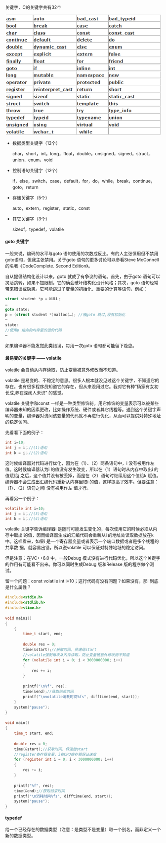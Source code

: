 关键字，C的关键字共有32个

![](./images/关键字.png)

- 数据类型关键字（12个）

  char，short，int，long，float，double，unsigned，signed，struct，union，enum，void

- 控制语句关键字（12个）

  if，else，switch，case，default，for，do，while，break，continue，goto，return

- 存储关键字（5个）

  auto，extern，register，static，const

- 其它关键字（3个）

  sizeof，typedef，volatile

#### goto 关键字

一般来说，编码的水平与goto 语句使用的次数成反比。有的人主张慎用但不禁用goto语句，但我主张禁用。关于goto 语句的更多讨论可以参看Steve McConnell 的名著《CodeComplete. Second Edition》。

自从提倡结构化设计以来，goto 就成了有争议的语句。首先，由于goto 语句可以灵活跳转，如果不加限制，它的确会破坏结构化设计风格；其次，goto 语句经常带来错误或隐患。它可能跳过了变量的初始化、重要的计算等语句，例如：

```c
struct student *p = NULL;
…
goto state;
p = (struct student *)malloc(…); //被goto 跳过,没有初始化
⋯
state:
//使用p 指向的内存里的值的代码
⋯
```

如果编译器不能发觉此类错误，每用一次goto 语句都可能留下隐患。

#### 最易变的关键字 —— volatile

volatile 会自动从内存读取，防止变量被意外修改而不知道。

volatile 是易变的、不稳定的意思。很多人根本就没见过这个关键字，不知道它的存在。也有很多程序员知道它的存在，但从来没用过它。我对它有种“杨家有女初长成,养在深闺人未识” 的感觉。

volatile 关键字和const 一样是一种类型修饰符，用它修饰的变量表示可以被某些编译器未知的因素更改，比如操作系统、硬件或者其它线程等。遇到这个关键字声明的变量，编译器对访问该变量的代码就不再进行优化，从而可以提供对特殊地址的稳定访问。

先看看下面的例子：

```c
int i=10;
int j = i；//(1)语句
int k = i；//(2)语句
```

这时候编译器对代码进行优化，因为在（1）、（2）两条语句中，i 没有被用作左值。这时候编译器认为i 的值没有发生改变，所以在（1）语句时从内存中取出i 的值赋给j 之后，这个值并没有被丢掉，而是在（2）语句时继续用这个值给k 赋值。编译器不会生成出汇编代码重新从内存里取i 的值，这样提高了效率。但要注意：（1）、（2）语句之间i 没有被用作左
值才行。

再看另一个例子：

```c
volatile int i=10;
int j = i；//(3)语句
int k = i；//(4)语句
```

volatile 关键字告诉编译器i 是随时可能发生变化的，每次使用它的时候必须从内存中取出i的值，因而编译器生成的汇编代码会重新从i 的地址处读取数据放在k 中。这样看来，如果i 是一个寄存器变量或者表示一个端口数据或者是多个线程的共享数
据，就容易出错，所以说volatile 可以保证对特殊地址的稳定访问。

但是注意：在VC++6.0 中，一般Debug 模式没有进行代码优化，所以这个关键字的作用有可能看不出来。你可以同时生成Debug 版和Release 版的程序做个测试。

留一个问题：const volatile int i=10；这行代码有没有问题？如果没有，那i 到底是什么属性？

```c
#include<stdio.h>
#include<stdlib.h>
#include<time.h>

void main1()
{
	{
		time_t start, end;

		double res = 0;
		time(&start);//获取时间，传递给start
      	//volatile强制每次从内存读取，防止变量被意外修改而不知道
		for (volatile int i = 0; i < 3000000000; i++)
		{
			res += i;
		}

		printf("\n%f", res);
		time(&end);//获取结束时间
		printf("\nvolatile消耗时间%fs", difftime(end, start));
	}
	system("pause");
}

void main()
{
	time_t start, end;

	double res = 0;
	time(&start);//获取时间，传递给start
  	//register寄存器变量，i在CPU寄存器保证速度
	for (register int i = 0; i < 3000000000; i++)
	{
		res += i;
	}

	printf("%f", res);
	time(&end);//获取结束时间
	printf("\n消耗时间%fs", difftime(end, start));
	system("pause");
}
```

#### typedef

给一个已经存在的数据类型（注意：是类型不是变量）取一个别名，而非定义一个新的数据类型。